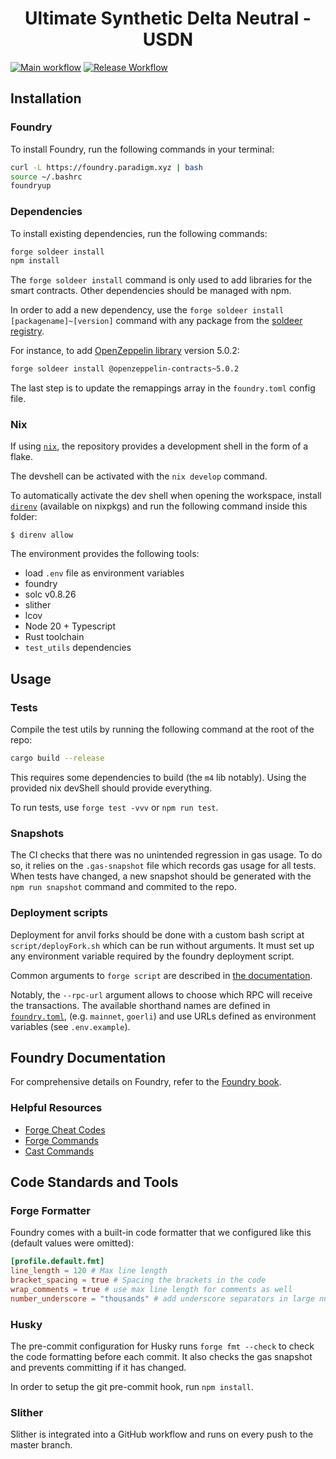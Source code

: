 # <h1 align="center">Ultimate Synthetic Delta Neutral - USDN</h1>

[![Main workflow](https://github.com/SmarDex-Ecosystem/usdn-contracts/actions/workflows/ci.yml/badge.svg)](https://github.com/SmarDex-Ecosystem/usdn-contracts/actions/workflows/ci.yml)
[![Release Workflow](https://github.com/SmarDex-Ecosystem/usdn-contracts/actions/workflows/release.yml/badge.svg)](https://github.com/SmarDex-Ecosystem/usdn-contracts/actions/workflows/release.yml)

## Installation

### Foundry

To install Foundry, run the following commands in your terminal:

```bash
curl -L https://foundry.paradigm.xyz | bash
source ~/.bashrc
foundryup
```

### Dependencies

To install existing dependencies, run the following commands:

```bash
forge soldeer install
npm install
```

The `forge soldeer install` command is only used to add libraries for the smart contracts. Other dependencies should be managed with
npm.

In order to add a new dependency, use the `forge soldeer install [packagename]~[version]` command with any package from the
[soldeer registry](https://soldeer.xyz/).

For instance, to add [OpenZeppelin library](https://github.com/OpenZeppelin/openzeppelin-contracts) version 5.0.2:

```bash
forge soldeer install @openzeppelin-contracts~5.0.2
```

The last step is to update the remappings array in the `foundry.toml` config file.

### Nix

If using [`nix`](https://nixos.org/), the repository provides a development shell in the form of a flake.

The devshell can be activated with the `nix develop` command.

To automatically activate the dev shell when opening the workspace, install [`direnv`](https://direnv.net/)
(available on nixpkgs) and run the following command inside this folder:

```console
$ direnv allow
```

The environment provides the following tools:

- load `.env` file as environment variables
- foundry
- solc v0.8.26
- slither
- lcov
- Node 20 + Typescript
- Rust toolchain
- `test_utils` dependencies

## Usage

### Tests

Compile the test utils by running the following command at the root of the repo:

```bash
cargo build --release
```

This requires some dependencies to build (the `m4` lib notably). Using the provided nix devShell should provide
everything.

To run tests, use `forge test -vvv` or `npm run test`.

### Snapshots

The CI checks that there was no unintended regression in gas usage. To do so, it relies on the `.gas-snapshot` file
which records gas usage for all tests. When tests have changed, a new snapshot should be generated with the
`npm run snapshot` command and commited to the repo.

### Deployment scripts

Deployment for anvil forks should be done with a custom bash script at `script/deployFork.sh` which can be run without
arguments. It must set up any environment variable required by the foundry deployment script.

Common arguments to `forge script` are described in
[the documentation](https://book.getfoundry.sh/reference/forge/forge-script#forge-script).

Notably, the `--rpc-url` argument allows to choose which RPC will receive the transactions. The available shorthand
names are defined in [`foundry.toml`](https://github.com/SmarDex-Ecosystem/usdn-contracts/blob/main/foundry.toml),
(e.g. `mainnet`, `goerli`) and use URLs defined as environment variables (see `.env.example`).

## Foundry Documentation

For comprehensive details on Foundry, refer to the [Foundry book](https://book.getfoundry.sh/).

### Helpful Resources

- [Forge Cheat Codes](https://book.getfoundry.sh/cheatcodes/)
- [Forge Commands](https://book.getfoundry.sh/reference/forge/)
- [Cast Commands](https://book.getfoundry.sh/reference/cast/)

## Code Standards and Tools

### Forge Formatter

Foundry comes with a built-in code formatter that we configured like this (default values were omitted):

```toml
[profile.default.fmt]
line_length = 120 # Max line length
bracket_spacing = true # Spacing the brackets in the code
wrap_comments = true # use max line length for comments as well
number_underscore = "thousands" # add underscore separators in large numbers
```

### Husky

The pre-commit configuration for Husky runs `forge fmt --check` to check the code formatting before each commit. It also
checks the gas snapshot and prevents committing if it has changed.

In order to setup the git pre-commit hook, run `npm install`.

### Slither

Slither is integrated into a GitHub workflow and runs on every push to the master branch.
